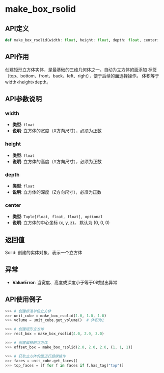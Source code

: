 # make_box_rsolid

## API定义

```python
def make_box_rsolid(width: float, height: float, depth: float, center: Tuple[float, float, float] = (0, 0, 0)) -> Solid
```

## API作用

创建矩形立方体实体，是最基础的三维几何体之一。自动为立方体的面添加
标签（top、bottom、front、back、left、right），便于后续的面选择操作。
体积等于width×height×depth。

## API参数说明

### width

- **类型**: `float`
- **说明**: 立方体的宽度（X方向尺寸），必须为正数

### height

- **类型**: `float`
- **说明**: 立方体的高度（Y方向尺寸），必须为正数

### depth

- **类型**: `float`
- **说明**: 立方体的深度（Z方向尺寸），必须为正数

### center

- **类型**: `Tuple[float, float, float], optional`
- **说明**: 立方体的中心坐标 (x, y, z)， 默认为 (0, 0, 0)

## 返回值

Solid: 创建的实体对象，表示一个立方体

## 异常

- **ValueError**: 当宽度、高度或深度小于等于0时抛出异常

## API使用例子

```python
>>> # 创建标准单位立方体
>>> unit_cube = make_box_rsolid(1.0, 1.0, 1.0)
>>> volume = unit_cube.get_volume()  # 体积为1

>>> # 创建矩形立方体
>>> rect_box = make_box_rsolid(4.0, 2.0, 3.0)

>>> # 创建偏移的立方体
>>> offset_box = make_box_rsolid(2.0, 2.0, 2.0, (1, 1, 1))

>>> # 获取立方体的面进行后续操作
>>> faces = unit_cube.get_faces()
>>> top_faces = [f for f in faces if f.has_tag("top")]
```

